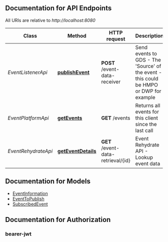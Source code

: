 ## Documentation for API Endpoints

All URIs are relative to *http://localhost:8080*

Class | Method | HTTP request | Description
------------ | ------------- | ------------- | -------------
*EventListenerApi* | [**publishEvent**](docs/EventListenerApi.md#publishEvent) | **POST** /event-data-receiver | Send events to GDS - The &#x27;Source&#x27; of the event - this could be HMPO or DWP for example
*EventPlatformApi* | [**getEvents**](docs/EventPlatformApi.md#getEvents) | **GET** /events | Returns all events for this client since the last call
*EventRehydrateApi* | [**getEventDetails**](docs/EventRehydrateApi.md#getEventDetails) | **GET** /event-data-retrieval/{id} | Event Rehydrate API - Lookup event data

## Documentation for Models

- [EventInformation](docs/EventInformation.md)
- [EventToPublish](docs/EventToPublish.md)
- [SubscribedEvent](docs/SubscribedEvent.md)

## Documentation for Authorization


### bearer-jwt